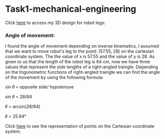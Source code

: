 # Task1-mechanical-engineering

Click [here](https://cad.onshape.com/documents/9648865d3515d1519fbdd117/w/0e36142ff93126735fae55e8/e/e9efa5639bf8b6ff610eaf11?renderMode=0&uiState=62d1e499bef4ec472d1a1db6) to access my 3D design for robot legs:


### Angle of movement:
I found the angle of movement depending on inverse kinematics, I assumed that we want to move robot's leg to the point: (57.55, 28) on the cartesian coordinate system. The the  value of x is 57.55 and the value of y is 28. As given to us that the length of the robot leg is 64 cm, now we have three values that represent the side lengths of a right-angled traingle. Depending on the trigonometric functions of right-angled traingle we can find the angle of the movement by using the following formula:

sin 𝜃 = opposite side/ hypotenuse

sin 𝜃 = 28/64

𝜃 = arcsin(28/64)

𝜃 = 25.94°


Click [here](https://github.com/farahhrs/Task1-mechanical-engineering/blob/main/Movement%20angle.jpg) to see the representation of points on the Cartesian coordinate system.
